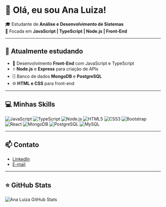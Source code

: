 # 👋 Olá, eu sou Ana Luiza!

🎓 Estudante de **Análise e Desenvolvimento de Sistemas**  
🚀 Focada em **JavaScript | TypeScript | Node.js | Front-End**

---

## 🌱 Atualmente estudando
- 📘 Desenvolvimento **Front-End** com JavaScript e TypeScript  
- ⚡ **Node.js** e **Express** para criação de APIs  
- 🗄️ Banco de dados **MongoDB** e **PostgreSQL**  
- 🌐 **HTML e CSS** para front-end  

---

## 💻 Minhas Skills
![JavaScript](https://img.shields.io/badge/-JavaScript-F7DF1E?style=for-the-badge&logo=javascript&logoColor=000)
![TypeScript](https://img.shields.io/badge/-TypeScript-3178C6?style=for-the-badge&logo=typescript&logoColor=fff)
![Node.js](https://img.shields.io/badge/-Node.js-339933?style=for-the-badge&logo=node.js&logoColor=fff)
![HTML5](https://img.shields.io/badge/-HTML5-E34F26?style=for-the-badge&logo=html5&logoColor=fff)
![CSS3](https://img.shields.io/badge/-CSS3-1572B6?style=for-the-badge&logo=css3&logoColor=fff)
![Bootstrap](https://img.shields.io/badge/-Bootstrap-7952B3?style=for-the-badge&logo=bootstrap&logoColor=fff)
![React](https://img.shields.io/badge/-React-61DAFB?style=for-the-badge&logo=react&logoColor=000)
![MongoDB](https://img.shields.io/badge/-MongoDB-47A248?style=for-the-badge&logo=mongodb&logoColor=fff)
![PostgreSQL](https://img.shields.io/badge/-PostgreSQL-4169E1?style=for-the-badge&logo=postgresql&logoColor=fff)
![MySQL](https://img.shields.io/badge/-MySQL-4479A1?style=for-the-badge&logo=mysql&logoColor=fff)

---

## 📫 Contato
- [LinkedIn](https://www.linkedin.com/in/ana-luiza-bernardo-pinto)  
- [E-mail](mailto:analuizabernardo24@outlook.com)  

---

## ⭐ GitHub Stats
![Ana Luiza GitHub Stats](https://github-readme-stats.vercel.app/api?username=anaLuizabernar&show_icons=true&theme=radical)
